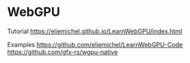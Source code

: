 WebGPU
==========

Tutorial
https://eliemichel.github.io/LearnWebGPU/index.html

Examples
https://github.com/eliemichel/LearnWebGPU-Code
https://github.com/gfx-rs/wgpu-native
